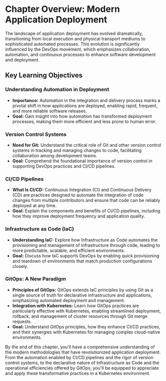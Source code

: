 # Chapter Overview: Modern Application Deployment

The landscape of application deployment has evolved dramatically, transitioning from local execution and physical transport mediums to sophisticated automated processes. This evolution is significantly influenced by the DevOps movement, which emphasizes collaboration, automation, and continuous processes to enhance software development and deployment.

## Key Learning Objectives

### Understanding Automation in Deployment

- **Importance:** Automation in the integration and delivery process marks a pivotal shift in how applications are deployed, enabling rapid, frequent, and more reliable software releases.
- **Goal:** Gain insight into how automation has transformed deployment processes, making them more efficient and less prone to human error.

### Version Control Systems

- **Need for Git:** Understand the critical role of Git and other version control systems in tracking and managing changes to code, facilitating collaboration among development teams.
- **Goal:** Comprehend the foundational importance of version control in supporting DevOps practices and CI/CD pipelines.

### CI/CD Pipelines

- **What Is CI/CD:** Continuous Integration (CI) and Continuous Delivery (CD) are practices designed to automate the integration of code changes from multiple contributors and ensure that code can be reliably deployed at any time.
- **Goal:** Explain the components and benefits of CI/CD pipelines, including how they improve deployment frequency and application quality.

### Infrastructure as Code (IaC)

- **Understanding IaC:** Explore how Infrastructure as Code automates the provisioning and management of infrastructure through code, leading to more predictable, scalable, and efficient environments.
- **Goal:** Discuss how IaC supports DevOps by enabling quick provisioning and teardown of environments that match production configurations closely.

### GitOps: A New Paradigm

- **Principles of GitOps:** GitOps extends IaC principles by using Git as a single source of truth for declarative infrastructure and applications, emphasizing automated deployment and management.
- **Integration with Kubernetes:** Learn how GitOps practices are particularly effective with Kubernetes, enabling streamlined deployment, rollback, and management of cluster resources through Git merge requests.
- **Goal:** Understand GitOps principles, how they enhance CI/CD practices, and their synergies with Kubernetes for managing complex cloud-native environments.


By the end of this chapter, you'll have a comprehensive understanding of the modern methodologies that have revolutionized application deployment. From the automation enabled by CI/CD pipelines and the rigor of version control systems, to the declarative nature of Infrastructure as Code and the operational efficiencies offered by GitOps, you'll be equipped to appreciate and apply these transformative practices in a Kubernetes environment.